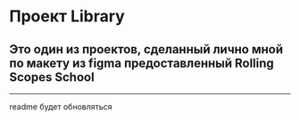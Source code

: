 # Проект Library
## Это один из проектов, сделанный лично мной по макету из figma предоставленный Rolling Scopes School
___
readme будет обновляться
